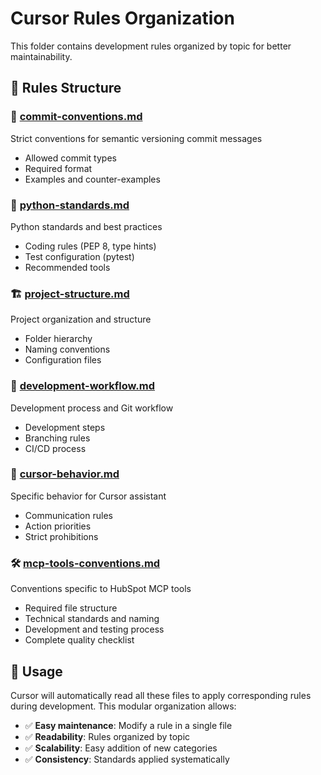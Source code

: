 # Cursor Rules Organization

This folder contains development rules organized by topic for better maintainability.

## 📁 Rules Structure

### 🔧 [commit-conventions.md](./commit-conventions.md)
Strict conventions for semantic versioning commit messages
- Allowed commit types
- Required format
- Examples and counter-examples

### 🐍 [python-standards.md](./python-standards.md)
Python standards and best practices
- Coding rules (PEP 8, type hints)
- Test configuration (pytest)
- Recommended tools

### 🏗️ [project-structure.md](./project-structure.md)
Project organization and structure
- Folder hierarchy
- Naming conventions
- Configuration files

### 🔄 [development-workflow.md](./development-workflow.md)
Development process and Git workflow
- Development steps
- Branching rules
- CI/CD process

### 🤖 [cursor-behavior.md](./cursor-behavior.md)
Specific behavior for Cursor assistant
- Communication rules
- Action priorities
- Strict prohibitions

### 🛠️ [mcp-tools-conventions.md](./mcp-tools-conventions.md)
Conventions specific to HubSpot MCP tools
- Required file structure
- Technical standards and naming
- Development and testing process
- Complete quality checklist

## 🎯 Usage
Cursor will automatically read all these files to apply corresponding rules during development. This modular organization allows:

- ✅ **Easy maintenance**: Modify a rule in a single file
- ✅ **Readability**: Rules organized by topic
- ✅ **Scalability**: Easy addition of new categories
- ✅ **Consistency**: Standards applied systematically 